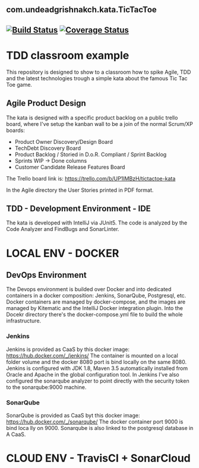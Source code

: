 ## com.undeadgrishnakch.kata.TicTacToe
[![Build Status][travisimg]][travislink] [![Coverage Status][coverimg]][coverlink]
----
# TDD classroom example
This repository is designed to show to a classroom how to spike Agile, TDD and the latest technologies trough a simple kata about the famous Tic Tac Toe game.

## Agile Product Design
The kata is designed with a specific product backlog on a public trello board, where I've setup the kanban wall to be a join of the normal Scrum/XP boards:
* Product Owner Discovery/Design Board
* TechDebt Discovery Board
* Product Backlog / Storied in D.o.R. Compliant / Sprint Backlog
* Sprints WIP -> Done columns
* Customer Candidate Release Features Board

The Trello board link is:
https://trello.com/b/UP1IMBzH/tictactoe-kata

In the Agile directory the User Stories printed in PDF format.

## TDD - Development Environment - IDE
The kata is developed with IntelliJ via JUnit5. The code is analyzed by the Code Analyzer and FindBugs and SonarLinter.

# LOCAL ENV - DOCKER
## DevOps Environment
The Devops environment is builded over Docker and into dedicated containers in a docker composition: Jenkins, SonarQube, Postgresql, etc.
Docker containers are managed by docker-compose, and the images are managed by Kitematic and the IntelliJ Docker integration plugin.
Into the Docekr directory there's the docker-compose.yml file to build the whole infrastructure.
### Jenkins
Jenkins is provided as CaaS by this docker image: https://hub.docker.com/_/jenkins/
The container is mounted on a local folder volume and the docker 8080 port is bind locally on the same 8080.
Jenkins is configured with JDK 1.8, Maven 3.5 automatically installed from Oracle and Apache in the global configuration tool.
In Jenkins I've also configured the sonarqube analyzer to point directly with the security token to the sonarqube:9000 machine.
### SonarQube
SonarQube is provided as CaaS byt this docker image: https://hub.docker.com/_/sonarqube/
The docker container port 9000 is bind loca lly on 9000. Sonarqube is also linked to the postgresql database in A CaaS.

# CLOUD ENV - TravisCI + SonarCloud

[travisimg]: https://travis-ci.org/undeadgrishnackh/tictactoe.svg?branch=master
[travislink]: https://travis-ci.org/undeadgrishnackh/tictactoe
[coverimg]: https://sonarcloud.io/repos/github/evennia/evennia/badge.svg?branch=master
[coverlink]: https://sonarcloud.io/organizations/undeadgrishnackh-github/tictactoe?branch=master
